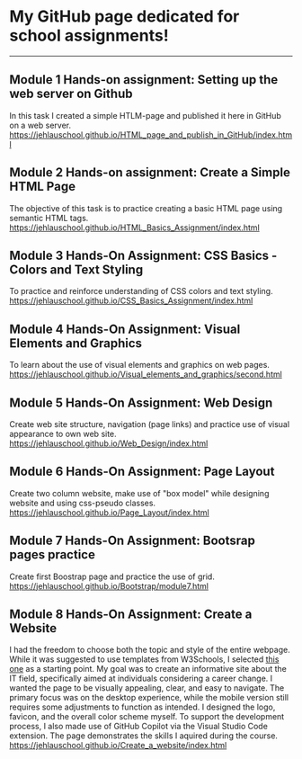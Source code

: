 # My GitHub page dedicated for school assignments!
---
## Module 1 Hands-on assignment: Setting up the web server on Github
In this task I created a simple HTLM-page and published it here in GitHub on a web server.
https://jehlauschool.github.io/HTML_page_and_publish_in_GitHub/index.html


## Module 2 Hands-on assignment: Create a Simple HTML Page
The objective of this task is to practice creating a basic HTML page using semantic HTML tags.
https://jehlauschool.github.io/HTML_Basics_Assignment/index.html


## Module 3 Hands-On Assignment: CSS Basics - Colors and Text Styling
To practice and reinforce understanding of CSS colors and text styling.
https://jehlauschool.github.io/CSS_Basics_Assignment/index.html


## Module 4 Hands-On Assignment: Visual Elements and Graphics
To learn about the use of visual elements and graphics on web pages.
https://jehlauschool.github.io/Visual_elements_and_graphics/second.html


## Module 5 Hands-On Assignment: Web Design
Create web site structure, navigation (page links) and practice use of visual appearance to own web site.
https://jehlauschool.github.io/Web_Design/index.html


## Module 6 Hands-On Assignment: Page Layout
Create two column website, make use of "box model" while designing website and using css-pseudo classes.
https://jehlauschool.github.io/Page_Layout/index.html

## Module 7 Hands-On Assignment: Bootsrap pages practice
Create first Boostrap page and practice the use of grid.
https://jehlauschool.github.io/Bootstrap/module7.html

## Module 8 Hands-On Assignment: Create a Website
I had the freedom to choose both the topic and style of the entire webpage. While it was suggested to use templates from W3Schools, I selected [this one](https://www.w3schools.com/w3css/tryw3css_templates_start_page.htm) as a starting point.
My goal was to create an informative site about the IT field, specifically aimed at individuals considering a career change. I wanted the page to be visually appealing, clear, and easy to navigate. The primary focus was on the desktop experience, while the mobile version still requires some adjustments to function as intended.
I designed the logo, favicon, and the overall color scheme myself. To support the development process, I also made use of GitHub Copilot via the Visual Studio Code extension. The page demonstrates the skills I aquired during the course.
https://jehlauschool.github.io/Create_a_website/index.html
